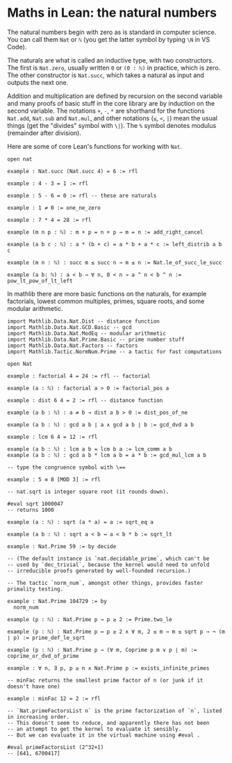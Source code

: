 # Maths in Lean: the natural numbers

The natural numbers begin with zero as is standard in computer
science. You can call them `Nat` or `ℕ` (you get the latter
symbol by typing `\N` in VS Code).

The naturals are what is called an inductive type, with two
constructors. The first is `Nat.zero`, usually written `0` or `(0 : ℕ)` in
practice, which is zero. The other constructor is `Nat.succ`, which
takes a natural as input and outputs the next one.

Addition and multiplication are defined by recursion on the second
variable and many proofs of basic stuff in the core library are by
induction on the second variable. The notations `+`, `-`, `*` are shorthand
for the functions `Nat.add`, `Nat.sub` and `Nat.mul`, and other notations
(`≤`, `<`, `|`) mean the usual things (get the "divides" symbol with `\|`).
The `%` symbol denotes modulus (remainder after division).

Here are some of core Lean's functions for working with `Nat`.

```lean
open nat

example : Nat.succ (Nat.succ 4) = 6 := rfl

example : 4 - 3 = 1 := rfl

example : 5 - 6 = 0 := rfl -- these are naturals

example : 1 ≠ 0 := one_ne_zero

example : 7 * 4 = 28 := rfl

example (m n p : ℕ) : m + p = n + p → m = n := add_right_cancel

example (a b c : ℕ) : a * (b + c) = a * b + a * c := left_distrib a b c

example (m n : ℕ) : succ m ≤ succ n → m ≤ n := Nat.le_of_succ_le_succ

example (a b: ℕ) : a < b → ∀ n, 0 < n → a ^ n < b ^ n := pow_lt_pow_of_lt_left
```

In mathlib there are more basic functions on the naturals, for example
factorials, lowest common multiples, primes, square roots, and some
modular arithmetic.

```lean
import Mathlib.Data.Nat.Dist -- distance function
import Mathlib.Data.Nat.GCD.Basic -- gcd
import Mathlib.Data.Nat.ModEq -- modular arithmetic
import Mathlib.Data.Nat.Prime.Basic -- prime number stuff
import Mathlib.Data.Nat.Factors -- factors
import Mathlib.Tactic.NormNum.Prime -- a tactic for fast computations

open Nat

example : factorial 4 = 24 := rfl -- factorial

example (a : ℕ) : factorial a > 0 := factorial_pos a

example : dist 6 4 = 2 := rfl -- distance function

example (a b : ℕ) : a ≠ b → dist a b > 0 := dist_pos_of_ne

example (a b : ℕ) : gcd a b ∣ a ∧ gcd a b ∣ b := gcd_dvd a b

example : lcm 6 4 = 12 := rfl

example (a b : ℕ) : lcm a b = lcm b a := lcm_comm a b
example (a b : ℕ) : gcd a b * lcm a b = a * b := gcd_mul_lcm a b

-- type the congruence symbol with \==

example : 5 ≡ 8 [MOD 3] := rfl

-- nat.sqrt is integer square root (it rounds down).

#eval sqrt 1000047
-- returns 1000

example (a : ℕ) : sqrt (a * a) = a := sqrt_eq a

example (a b : ℕ) : sqrt a < b ↔ a < b * b := sqrt_lt

example : Nat.Prime 59 := by decide

-- (The default instance is `nat.decidable_prime`, which can't be
-- used by `dec_trivial`, because the kernel would need to unfold
-- irreducible proofs generated by well-founded recursion.)

-- The tactic `norm_num`, amongst other things, provides faster primality testing.

example : Nat.Prime 104729 := by
  norm_num

example (p : ℕ) : Nat.Prime p → p ≥ 2 := Prime.two_le

example (p : ℕ) : Nat.Prime p ↔ p ≥ 2 ∧ ∀ m, 2 ≤ m → m ≤ sqrt p → ¬ (m ∣ p) := prime_def_le_sqrt

example (p : ℕ) : Nat.Prime p → (∀ m, Coprime p m ∨ p ∣ m) := coprime_or_dvd_of_prime

example : ∀ n, ∃ p, p ≥ n ∧ Nat.Prime p := exists_infinite_primes

-- minFac returns the smallest prime factor of n (or junk if it doesn't have one)

example : minFac 12 = 2 := rfl

-- `Nat.primeFactorsList n` is the prime factorization of `n`, listed in increasing order.
-- This doesn't seem to reduce, and apparently there has not been
-- an attempt to get the kernel to evaluate it sensibly.
-- But we can evaluate it in the virtual machine using #eval .

#eval primeFactorsList (2^32+1)
-- [641, 6700417]
```
